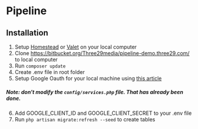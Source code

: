 # Pipeline

## Installation
1. Setup [Homestead](https://laravel.com/docs/5.4/homestead) or [Valet](https://laravel.com/docs/5.4/valet) on your local computer
2. Clone https://bitbucket.org/Three29media/pipeline-demo.three29.com/ to local computer
3. Run `composer update`
4. Create .env file in root folder
5. Setup Google Oauth for your local machine using [this article](https://blog.damirmiladinov.com/laravel/laravel-5.2-socialite-google-login.html)
##### Note: don't modify the `config/services.php` file. That has already been done.
6. Add GOOGLE_CLIENT_ID and GOOGLE_CLIENT_SECRET to your .env file
7. Run `php artisan migrate:refresh --seed` to create tables

